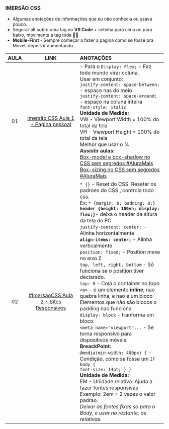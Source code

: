 ### IMERSÃO CSS
* Algumas anotações de informações que eu não conhecia ou usava pouco.
* Segurar alt sobre uma tag no **VS Code** + setinha para cima ou para baixo, movimenta a tag toda :exploding_head::scream:
* **Mobile-First** - Sempre começar a fazer a pagina como se fosse pra Movel, depois ir aumentando.

AULA | LINK | ANOTAÇÕES
:---:|:---:|:---
01 | [Imersão CSS Aula 1 - Página pessoal](https://www.youtube.com/watch?time_continue=467&v=jf_JVto07qg&feature=emb_logo) | - Para o `Display: Flex;` - Faz todo mundo virar coluna.<br> Usar em conjunto: <br> `justify-content: space-between;` - espaço nas do meio <br> `justify-content: space-around;` - espaço na coluna inteira <br> `font-style: italic` <br> **Unidade de Medida:** <br> VW - Viewport Width = 100% do total da tela <br> VH - Viewport Height = 100% do total da tela <br> Melhor que usar o % <br> **Assistir aulas:** <br> [Box-model e box-shadow no CSS sem segredos #AluraMais](https://www.youtube.com/watch?v=pZrAG27KZSg) <br> [Box-sizing no CSS sem segredos #AluraMais](https://www.youtube.com/watch?v=Q33ojlocKc0)
02 | [#ImersaoCSS Aula 2 - Sites Responsivos](https://www.youtube.com/watch?time_continue=1&v=eGezltWKCbE&feature=emb_logo) | `* {}` - Reset do CSS. Resetar os padroes do CSS , controla todo css. <br> Ex: `* {margin: 0; padding: 0;}` <br> **`header {height: 100vh; display: flex;}`**- deixa o header da altura da tela do PC <br> `justify-content: center;` - Alinha horizontalmente <br> **`align-items: center;`** - Alinha verticalmente <br> `position: fixed;` - Position mexe no eixo Z <br> `top, left, right, bottom` - Só funciona se o position tiver declarado. <br> `top: 0` - Cola o container no topo <br> `<a>` - é um elemento **inline**, nao quebra linha, e nao é um bloco <br> Elementos que não são blocos o padding nao funciona <br> `display: block` - tranforma em bloco. <br> `<meta name="viewport"...` - Se torna responsivo para dispositivos móveis. <br> **BreackPoint:** <br> `@media(min-width: 400px) {` - Condição, como se fosse um `IF` <br> `body {` <br> `font-size: 14pt; } }` <br> **Unidade de Medida:** <br> EM - Unidade relativa. Ajuda a fazer fontes responsivas <br> Exemplo: 2em = 2 vezes o valor padrao. <br> _Deixar as fontes fixas so para o Body, e usar no restante, as relativas._


